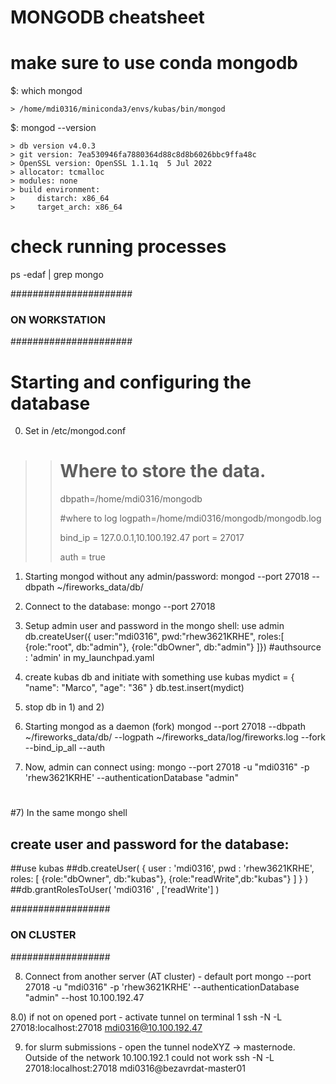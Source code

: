 MONGODB cheatsheet
==================

# make sure to use conda mongodb

$: which mongod
```
> /home/mdi0316/miniconda3/envs/kubas/bin/mongod
```

$: mongod --version
```
> db version v4.0.3
> git version: 7ea530946fa7880364d88c8d8b6026bbc9ffa48c
> OpenSSL version: OpenSSL 1.1.1q  5 Jul 2022
> allocator: tcmalloc
> modules: none
> build environment:
>     distarch: x86_64
>     target_arch: x86_64
```

# check running processes
ps -edaf | grep mongo


######################
### ON WORKSTATION ###
######################

# Starting and configuring the database

0) Set in /etc/mongod.conf

>> # Where to store the data.
>> dbpath=/home/mdi0316/mongodb
>>
>> #where to log
>> logpath=/home/mdi0316/mongodb/mongodb.log
>>
>> bind_ip = 127.0.0.1,10.100.192.47
>> port = 27017
>>
>> auth = true

1) Starting mongod without any admin/password:
mongod --port 27018 --dbpath ~/fireworks_data/db/

2) Connect to the database:
mongo  --port 27018

3) Setup admin user and password in the mongo shell:
use admin
db.createUser({ user:"mdi0316", pwd:"rhew3621KRHE", roles:[ {role:"root", db:"admin"},
                                                            {role:"dbOwner", db:"admin"}
                                                      ]})
#authsource : 'admin' in my_launchpad.yaml

4) create kubas db and initiate with something
use kubas
mydict = { "name": "Marco", "age": "36" }
db.test.insert(mydict)

5) stop db in 1) and 2)

6) Starting mongod as a daemon (fork)
mongod --port 27018 --dbpath ~/fireworks_data/db/ --logpath ~/fireworks_data/log/fireworks.log --fork --bind_ip_all --auth

7) Now, admin can connect using:
mongo --port 27018 -u "mdi0316" -p 'rhew3621KRHE' --authenticationDatabase "admin"

#
#7) In the same mongo shell
## create user and password for the database:
##use kubas
##db.createUser( { user : 'mdi0316', pwd : 'rhew3621KRHE', roles: [ {role:"dbOwner", db:"kubas"}, {role:"readWrite",db:"kubas"} ] } )
##db.grantRolesToUser( 'mdi0316' , ['readWrite'] )

##################
### ON CLUSTER ###
##################

8) Connect from another server (AT cluster) - default port
mongo --port 27018 -u "mdi0316" -p 'rhew3621KRHE' --authenticationDatabase "admin" --host 10.100.192.47

8.0) if not on opened port - activate tunnel on terminal 1
ssh -N -L 27018:localhost:27018 mdi0316@10.100.192.47

9) for slurm submissions - open the tunnel nodeXYZ -> masternode. Outside of the network 10.100.192.1 could not work
ssh -N -L 27018:localhost:27018 mdi0316@bezavrdat-master01

